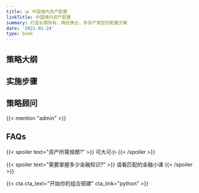 ```yaml
---
title: 📊 中国境内资产配置
linkTitle: 中国境内资产配置
summary: 打造长期持有，降低换仓，多资产类型的配置方案
date: '2021-01-24'
type: book
---
```


## 策略大纲

## 实施步骤

## 策略顾问

{{< mention "admin" >}}

## FAQs

{{< spoiler text="资产所需规模?" >}}
可大可小
{{< /spoiler >}}

{{< spoiler text="需要掌握多少金融知识?" >}}
请看匹配的金融小课
{{< /spoiler >}}

{{< cta cta_text="开始你的组合搭建" cta_link="python" >}}
